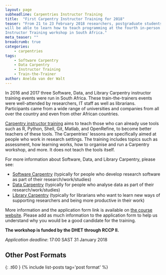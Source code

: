 ```yaml
---
layout: page
subheadline: Carpentries Instructor Training
title:  "First Carpentry Instructor Training for 2018"
teaser: "From 21 to 23 February 2018 researchers, postgraduate students, IT, and library staff
will be able to learn how to teach programming at the fourth in-person Software and Data Carpentry 
Instructor Training workshop in South Africa."
meta_teaser: ""
breadcrumb: true
categories:
    - carpentries
tags:
    - Software Carpentry
    - Data Carpentry
    - Instructor Training
    - Train-the-Trainer
author: Anelda van der Walt
---
```

In 2016 and 2017 three Software, Data, and Library Carpentry instructor training events 
were run in South Africa. These train-the-trainers events were well-attended by researchers, 
IT staff as well as librarians. Participants came from a wide range of universities and companies from all over the country and even from other African countries. 

[Carpentry instructor training](https://carpentries.github.io/instructor-training/) aims to teach those who can already use tools such as R, Python, Shell, Git, Matlab, and 
OpenRefine, to become better teachers of these tools. The Carpentries' lessons are specifically aimed
at people who work in research settings. The training includes topics such as assessment, how learning works, how to organise and run a Carpentry workshop, and more. It does not teach the tools itself. 

For more information about Software, Data, and Library Carpentry, please see:

- [Software Carpentry](https://software-carpentry.org/) (typically for people who develop research software as part of their research/work/studies) 
- [Data Carpentry](http://www.datacarpentry.org/) (typically for people who analyse data as part of their research/work/studies)
- [Library Carpentry](http://librarycarpentry.github.io/) (typically for librarians who want to learn new ways of supporting researchers and being more productive in their work) 

More information and the application form link is available on [the course website](https://tenet-rccpii.github.io/2018-02-21-South-Africa-ttt/). Please add as much information to the application form to help us 
understand why you would be a good candidate for the training.

**The workshop is funded by the DHET through RCCP II.**

*Application deadline*: 17:00 SAST 31 January 2018 

## Other Post Formats
{: .t60 }
{% include list-posts tag='post format' %}

